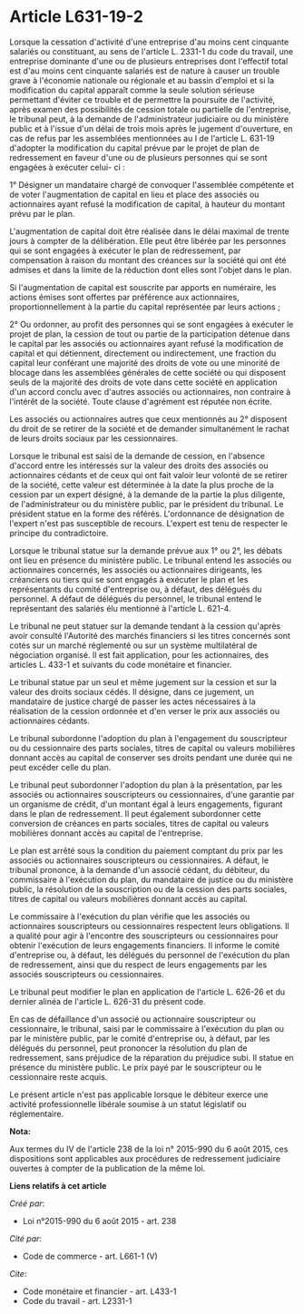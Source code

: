 # Article L631-19-2

Lorsque la cessation d'activité d'une entreprise d'au moins cent cinquante salariés ou constituant, au sens de l'article L.
2331-1 du code du travail, une entreprise dominante d'une ou de plusieurs entreprises dont l'effectif total est d'au moins
cent cinquante salariés est de nature à causer un trouble grave à l'économie nationale ou régionale et au bassin d'emploi et
si la modification du capital apparaît comme la seule solution sérieuse permettant d'éviter ce trouble et de permettre la
poursuite de l'activité, après examen des possibilités de cession totale ou partielle de l'entreprise, le tribunal peut, à la
demande de l'administrateur judiciaire ou du ministère public et à l'issue d'un délai de trois mois après le jugement
d'ouverture, en cas de refus par les assemblées mentionnées au I de l'article L. 631-19 d'adopter la modification du capital
prévue par le projet de plan de redressement en faveur d'une ou de plusieurs personnes qui se sont engagées à exécuter celui-
ci :

1° Désigner un mandataire chargé de convoquer l'assemblée compétente et de voter l'augmentation de capital en lieu et place
des associés ou actionnaires ayant refusé la modification de capital, à hauteur du montant prévu par le plan.

L'augmentation de capital doit être réalisée dans le délai maximal de trente jours à compter de la délibération. Elle peut
être libérée par les personnes qui se sont engagées à exécuter le plan de redressement, par compensation à raison du montant
des créances sur la société qui ont été admises et dans la limite de la réduction dont elles sont l'objet dans le plan.

Si l'augmentation de capital est souscrite par apports en numéraire, les actions émises sont offertes par préférence aux
actionnaires, proportionnellement à la partie du capital représentée par leurs actions ;

2° Ou ordonner, au profit des personnes qui se sont engagées à exécuter le projet de plan, la cession de tout ou partie de la
participation détenue dans le capital par les associés ou actionnaires ayant refusé la modification de capital et qui
détiennent, directement ou indirectement, une fraction du capital leur conférant une majorité des droits de vote ou une
minorité de blocage dans les assemblées générales de cette société ou qui disposent seuls de la majorité des droits de vote
dans cette société en application d'un accord conclu avec d'autres associés ou actionnaires, non contraire à l'intérêt de la
société. Toute clause d'agrément est réputée non écrite.

Les associés ou actionnaires autres que ceux mentionnés au 2° disposent du droit de se retirer de la société et de demander
simultanément le rachat de leurs droits sociaux par les cessionnaires.

Lorsque le tribunal est saisi de la demande de cession, en l'absence d'accord entre les intéressés sur la valeur des droits
des associés ou actionnaires cédants et de ceux qui ont fait valoir leur volonté de se retirer de la société, cette valeur
est déterminée à la date la plus proche de la cession par un expert désigné, à la demande de la partie la plus diligente, de
l'administrateur ou du ministère public, par le président du tribunal. Le président statue en la forme des référés.
L'ordonnance de désignation de l'expert n'est pas susceptible de recours. L'expert est tenu de respecter le principe du
contradictoire.

Lorsque le tribunal statue sur la demande prévue aux 1° ou 2°, les débats ont lieu en présence du ministère public. Le
tribunal entend les associés ou actionnaires concernés, les associés ou actionnaires dirigeants, les créanciers ou tiers qui
se sont engagés à exécuter le plan et les représentants du comité d'entreprise ou, à défaut, des délégués du personnel. A
défaut de délégués du personnel, le tribunal entend le représentant des salariés élu mentionné à l'article L. 621-4.

Le tribunal ne peut statuer sur la demande tendant à la cession qu'après avoir consulté l'Autorité des marchés financiers si
les titres concernés sont cotés sur un marché réglementé ou sur un système multilatéral de négociation organisé. Il est fait
application, pour les actionnaires, des articles L. 433-1 et suivants du code monétaire et financier.

Le tribunal statue par un seul et même jugement sur la cession et sur la valeur des droits sociaux cédés. Il désigne, dans ce
jugement, un mandataire de justice chargé de passer les actes nécessaires à la réalisation de la cession ordonnée et d'en
verser le prix aux associés ou actionnaires cédants.

Le tribunal subordonne l'adoption du plan à l'engagement du souscripteur ou du cessionnaire des parts sociales, titres de
capital ou valeurs mobilières donnant accès au capital de conserver ses droits pendant une durée qui ne peut excéder celle du
plan.

Le tribunal peut subordonner l'adoption du plan à la présentation, par les associés ou actionnaires souscripteurs ou
cessionnaires, d'une garantie par un organisme de crédit, d'un montant égal à leurs engagements, figurant dans le plan de
redressement. Il peut également subordonner cette conversion de créances en parts sociales, titres de capital ou valeurs
mobilières donnant accès au capital de l'entreprise.

Le plan est arrêté sous la condition du paiement comptant du prix par les associés ou actionnaires souscripteurs ou
cessionnaires. A défaut, le tribunal prononce, à la demande d'un associé cédant, du débiteur, du commissaire à l'exécution du
plan, du mandataire de justice ou du ministère public, la résolution de la souscription ou de la cession des parts sociales,
titres de capital ou valeurs mobilières donnant accès au capital.

Le commissaire à l'exécution du plan vérifie que les associés ou actionnaires souscripteurs ou cessionnaires respectent leurs
obligations. Il a qualité pour agir à l'encontre des souscripteurs ou cessionnaires pour obtenir l'exécution de leurs
engagements financiers. Il informe le comité d'entreprise ou, à défaut, les délégués du personnel de l'exécution du plan de
redressement, ainsi que du respect de leurs engagements par les associés souscripteurs ou cessionnaires.

Le tribunal peut modifier le plan en application de l'article L. 626-26 et du dernier alinéa de l'article L. 626-31 du
présent code.

En cas de défaillance d'un associé ou actionnaire souscripteur ou cessionnaire, le tribunal, saisi par le commissaire à
l'exécution du plan ou par le ministère public, par le comité d'entreprise ou, à défaut, par les délégués du personnel, peut
prononcer la résolution du plan de redressement, sans préjudice de la réparation du préjudice subi. Il statue en présence du
ministère public. Le prix payé par le souscripteur ou le cessionnaire reste acquis.

Le présent article n'est pas applicable lorsque le débiteur exerce une activité professionnelle libérale soumise à un statut
législatif ou réglementaire.

**Nota:**

Aux termes du IV de l'article 238 de la loi n° 2015-990 du 6 août 2015, ces dispositions sont applicables aux procédures de
redressement judiciaire ouvertes à compter de la publication de la même loi.

**Liens relatifs à cet article**

_Créé par_:

  - Loi n°2015-990 du 6 août 2015 - art. 238

_Cité par_:

  - Code de commerce - art. L661-1 (V)

_Cite_:

  - Code monétaire et financier - art. L433-1
  - Code du travail - art. L2331-1
